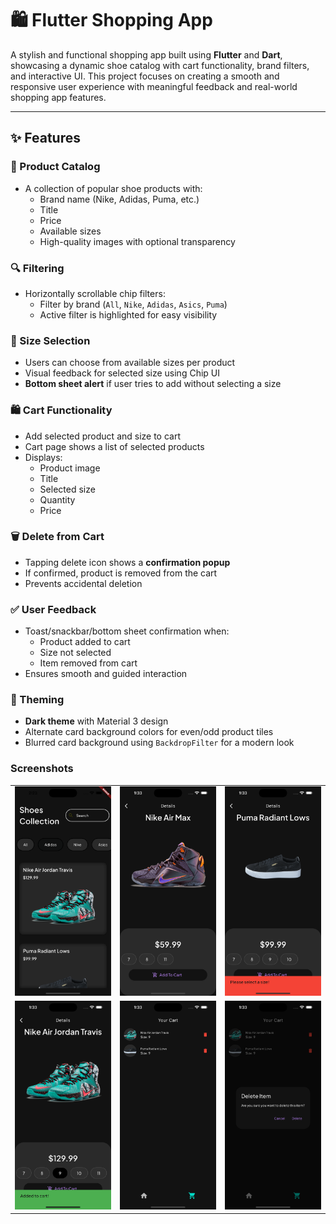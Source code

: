 # 🛍️ Flutter Shopping App

A stylish and functional shopping app built using **Flutter** and **Dart**, showcasing a dynamic shoe catalog with cart functionality, brand filters, and interactive UI. This project focuses on creating a smooth and responsive user experience with meaningful feedback and real-world shopping app features.

---

## ✨ Features

### 🛒 Product Catalog
- A collection of popular shoe products with:
  - Brand name (Nike, Adidas, Puma, etc.)
  - Title
  - Price
  - Available sizes
  - High-quality images with optional transparency

### 🔍 Filtering
- Horizontally scrollable chip filters:
  - Filter by brand (`All`, `Nike`, `Adidas`, `Asics`, `Puma`)
  - Active filter is highlighted for easy visibility

### 🔡 Size Selection
- Users can choose from available sizes per product
- Visual feedback for selected size using Chip UI
- **Bottom sheet alert** if user tries to add without selecting a size

### 🛍️ Cart Functionality
- Add selected product and size to cart
- Cart page shows a list of selected products
- Displays:
  - Product image
  - Title
  - Selected size
  - Quantity
  - Price

### 🗑️ Delete from Cart
- Tapping delete icon shows a **confirmation popup**
- If confirmed, product is removed from the cart
- Prevents accidental deletion

### ✅ User Feedback
- Toast/snackbar/bottom sheet confirmation when:
  - Product added to cart
  - Size not selected
  - Item removed from cart
- Ensures smooth and guided interaction

### 🎨 Theming
- **Dark theme** with Material 3 design
- Alternate card background colors for even/odd product tiles
- Blurred card background using `BackdropFilter` for a modern look

### Screenshots
<table>
  <tr>
  <td><img src="screenshots/Home.png" width="300"></td>
  <td><img src="screenshots/Item info.png" width="300"></td>
  <td><img src="screenshots/Select Size.png" width="300"></td>
</tr>
<tr> 
  <td><img src="screenshots/Added to cart.png" width="300"></td>
  <td><img src="screenshots/Cart.png" width="300"></td>
  <td><img src="screenshots/Cart Delete.png" width="300"></td>
</tr>
 </table>



